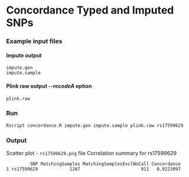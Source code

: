 Concordance Typed and Imputed SNPs
===========
### Example input files
#### Impute output
```
impute.gen
impute.sample
```
#### Plink raw output *--recodeA* option
```
plink.raw
```
### Run
```
Rscript concordance.R impute.gen impute.sample plink.raw rs17599629
```
### Output
Scatter plot - `rs17599629.png` file
Correlation summary for rs17599629
```
         SNP MatchingSamples MatchingSamplesExclNoCall Concordance
1 rs17599629            1267                       911   0.9223097
```
